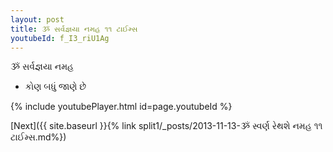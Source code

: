 ```yaml
---
layout: post
title: ૐ સર્વજ્ઞયા નમહ ૧૧ ટાઈમ્સ
youtubeId: f_I3_riU1Ag
---
```

 
 
 ૐ સર્વજ્ઞયા નમહ  
 
 -  કોણ બધું જાણે છે 
 
  
 
  
 
 
 
 
 
 


{% include youtubePlayer.html id=page.youtubeId %}
 
[Next]({{ site.baseurl }}{% link  split1/_posts/2013-11-13-ૐ સ્વર્ણ રેથશે નમહ ૧૧ ટાઈમ્સ.md%})
 
